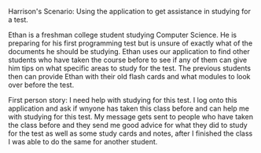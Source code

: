 Harrison's Scenario: Using the application to get assistance in studying for a test.

Ethan is a freshman college student studying Computer Science. He is preparing for his first programming test but is unsure of exactly what of the documents he should be studying.
Ethan uses our application to find other students who have taken the course before to see if any of them can give him tips on what specific areas to study for the test. The previous students then can provide Ethan with their old flash cards and what modules to look over before the test.

First person story:
I need help with studying for this test. I log onto this application and ask if wnyone has taken this class before and can help me with studying for this test. My message gets sent to people who have taken the class before and they send me good advice for what they did to study for the test as well as some study cards and notes, after I finished the class I was able to do the same for another student.
